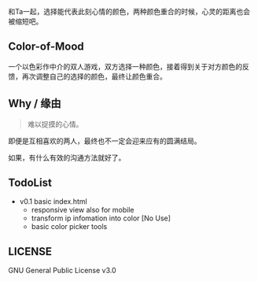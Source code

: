 和Ta一起，选择能代表此刻心情的颜色，两种颜色重合的时候，心灵的距离也会被缩短吧。

## Color-of-Mood

一个以色彩作中介的双人游戏，双方选择一种颜色，接着得到关于对方颜色的反馈，再次调整自己的选择的颜色，最终让颜色重合。

## Why / 缘由

> 难以捉摸的心情。

即便是互相喜欢的两人，最终也不一定会迎来应有的圆满结局。

如果，有什么有效的沟通方法就好了。

## TodoList

+ v0.1 basic index.html
  + responsive view also for mobile
  + transform ip infomation into color [No Use]
  + basic color picker tools

## LICENSE

GNU General Public License v3.0

